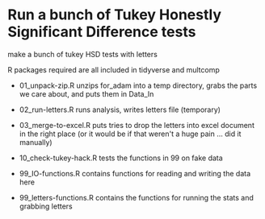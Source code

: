 # Run a bunch of Tukey Honestly Significant Difference tests
make a bunch of tukey HSD tests with letters

R packages required are all included in tidyverse and multcomp

* 01_unpack-zip.R unzips for_adam into a temp directory, grabs the parts we care about, and puts them in Data_In
* 02_run-letters.R runs analysis, writes letters file (temporary)
* 03_merge-to-excel.R puts tries to drop the letters into excel document in the right place (or it would be if that weren't a huge pain ... did it manually)


* 10_check-tukey-hack.R tests the functions in 99 on fake data
* 99_IO-functions.R contains functions for reading and writing the data here
* 99_letters-functions.R contains the functions for running the stats and grabbing letters


